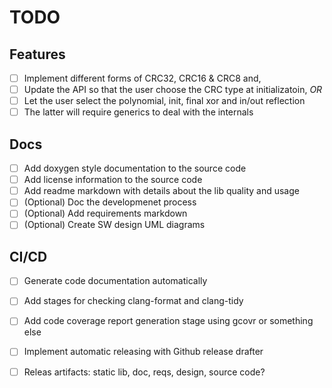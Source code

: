 # TODO

## Features
- [ ] Implement different forms of CRC32, CRC16 & CRC8 and,
- [ ] Update the API so that the user choose the CRC type at initializatoin, *OR*
- [ ] Let the user select the polynomial, init, final xor and in/out reflection
- [ ] The latter will require generics to deal with the internals

## Docs
- [ ] Add doxygen style documentation to the source code
- [ ] Add license information to the source code
- [ ] Add readme markdown with details about the lib quality and usage
- [ ] (Optional) Doc the developmenet process
- [ ] (Optional) Add requirements markdown
- [ ] (Optional) Create SW design UML diagrams

## CI/CD
- [ ] Generate code documentation automatically
- [ ] Add stages for checking clang-format and clang-tidy
- [ ] Add code coverage report generation stage using gcovr or something else
- [ ] Implement automatic releasing with Github release drafter
- [ ] Releas artifacts: static lib, doc, reqs, design, source code?

